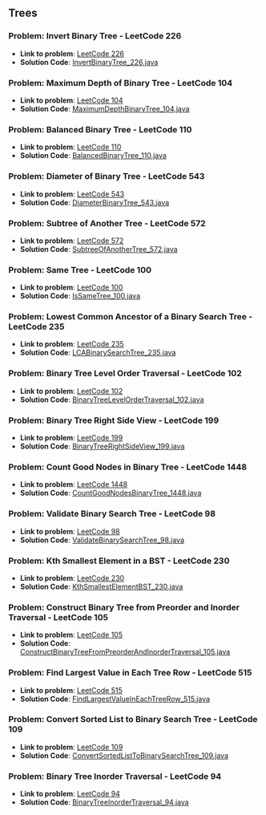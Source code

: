 ## Trees 

### Problem: Invert Binary Tree - LeetCode 226

- **Link to problem**: [LeetCode 226](https://leetcode.com/problems/invert-binary-tree/)
- **Solution Code**: [InvertBinaryTree_226.java](InvertBinaryTree_226.java)

### Problem: Maximum Depth of Binary Tree - LeetCode 104

- **Link to problem**: [LeetCode 104](https://leetcode.com/problems/maximum-depth-of-binary-tree/)
- **Solution Code**: [MaximumDepthBinaryTree_104.java](MaximumDepthBinaryTree_104.java)

### Problem: Balanced Binary Tree - LeetCode 110

- **Link to problem**: [LeetCode 110](https://leetcode.com/problems/balanced-binary-tree/)
- **Solution Code**: [BalancedBinaryTree_110.java](BalancedBinaryTree_110.java)

### Problem: Diameter of Binary Tree - LeetCode 543

- **Link to problem**: [LeetCode 543](https://leetcode.com/problems/diameter-of-binary-tree/)
- **Solution Code**: [DiameterBinaryTree_543.java](DiameterBinaryTree_543.java)

### Problem: Subtree of Another Tree - LeetCode 572

- **Link to problem**: [LeetCode 572](https://leetcode.com/problems/subtree-of-another-tree/)
- **Solution Code**: [SubtreeOfAnotherTree_572.java](SubtreeOfAnotherTree_572.java)

### Problem: Same Tree - LeetCode 100

- **Link to problem**: [LeetCode 100](https://leetcode.com/problems/same-tree/)
- **Solution Code**: [IsSameTree_100.java](IsSameTree_100.java)

### Problem: Lowest Common Ancestor of a Binary Search Tree - LeetCode 235

- **Link to problem**: [LeetCode 235](https://leetcode.com/problems/lowest-common-ancestor-of-a-binary-search-tree/)
- **Solution Code**: [LCABinarySearchTree_235.java](LCABinarySearchTree_235.java)

### Problem: Binary Tree Level Order Traversal - LeetCode 102

- **Link to problem**: [LeetCode 102](https://leetcode.com/problems/binary-tree-level-order-traversal/)
- **Solution Code**: [BinaryTreeLevelOrderTraversal_102.java](BinaryTreeLevelOrderTraversal_102.java)

### Problem: Binary Tree Right Side View - LeetCode 199

- **Link to problem**: [LeetCode 199](https://leetcode.com/problems/binary-tree-right-side-view/)
- **Solution Code**: [BinaryTreeRightSideView_199.java](BinaryTreeRightSideView_199.java)

### Problem: Count Good Nodes in Binary Tree - LeetCode 1448

- **Link to problem**: [LeetCode 1448](https://leetcode.com/problems/count-good-nodes-in-binary-tree/)
- **Solution Code**: [CountGoodNodesBinaryTree_1448.java](CountGoodNodesBinaryTree_1448.java)

### Problem: Validate Binary Search Tree - LeetCode 98

- **Link to problem**: [LeetCode 98](https://leetcode.com/problems/validate-binary-search-tree/)
- **Solution Code**: [ValidateBinarySearchTree_98.java](ValidateBinarySearchTree_98.java)

### Problem: Kth Smallest Element in a BST - LeetCode 230

- **Link to problem**: [LeetCode 230](https://leetcode.com/problems/kth-smallest-element-in-a-bst/)
- **Solution Code**: [KthSmallestElementBST_230.java](KthSmallestElementBST_230.java)

### Problem: Construct Binary Tree from Preorder and Inorder Traversal - LeetCode 105

- **Link to problem**: [LeetCode 105](https://leetcode.com/problems/construct-binary-tree-from-preorder-and-inorder-traversa/)
- **Solution Code**: [ConstructBinaryTreeFromPreorderAndInorderTraversal_105.java](ConstructBinaryTreeFromPreorderAndInorderTraversal_105.java)

### Problem: Find Largest Value in Each Tree Row - LeetCode 515

- **Link to problem**: [LeetCode 515](https://leetcode.com/problems/find-largest-value-in-each-tree-row/)
- **Solution Code**: [FindLargestValueInEachTreeRow_515.java](FindLargestValueInEachTreeRow_515.java)

### Problem: Convert Sorted List to Binary Search Tree - LeetCode 109

- **Link to problem**: [LeetCode 109](https://leetcode.com/problems/convert-sorted-list-to-binary-search-tree/)
- **Solution Code**: [ConvertSortedListToBinarySearchTree_109.java](ConvertSortedListToBinarySearchTree_109.java)

### Problem: Binary Tree Inorder Traversal - LeetCode 94

- **Link to problem**: [LeetCode 94](https://leetcode.com/problems/binary-tree-inorder-traversal/)
- **Solution Code**: [BinaryTreeInorderTraversal_94.java](BinaryTreeInorderTraversal_94.java)
